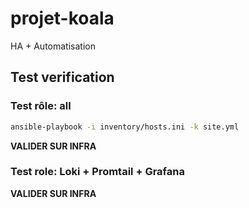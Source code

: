 # projet-koala
HA + Automatisation

## Test verification

### Test rôle: all
```bash
ansible-playbook -i inventory/hosts.ini -k site.yml
```

**VALIDER SUR INFRA**

### Test role: Loki + Promtail + Grafana

**VALIDER SUR INFRA**